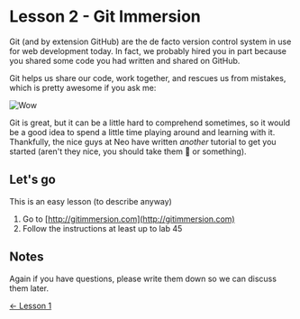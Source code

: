 # Lesson 2 - Git Immersion

Git (and by extension GitHub) are the de facto version control system in use for web development today. In fact, we probably hired you in part because you shared some code you had written and shared on GitHub.

Git helps us share our code, work together, and rescues us from mistakes, which is pretty awesome if you ask me:

![Wow](http://www.reactiongifs.com/wp-content/uploads/2013/08/when-your-favorite-tv-show-comes-back-from-a-break.gif)


Git is great, but it can be a little hard to comprehend sometimes, so it would be a good idea to spend a little time playing around and learning with it. Thankfully, the nice guys at Neo have written _another_ tutorial to get you started (aren't they nice, you should take them :cake: or something).

## Let's go

This is an easy lesson (to describe anyway)

1. Go to [http://gitimmersion.com](http://gitimmersion.com)
2. Follow the instructions at least up to lab 45

## Notes

Again if you have questions, please write them down so we can discuss them later.


[← Lesson 1](1-Ruby-Koans.md)
